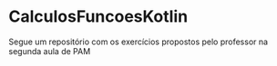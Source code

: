 # CalculosFuncoesKotlin
Segue um repositório com os exercícios propostos pelo professor na segunda aula de PAM
